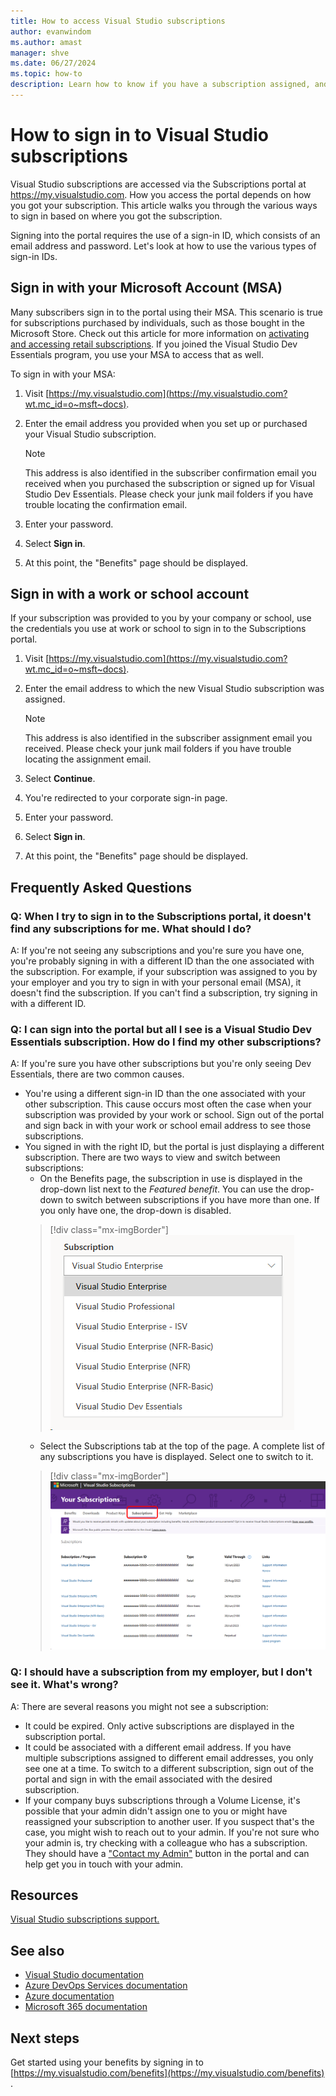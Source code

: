```yaml
---
title: How to access Visual Studio subscriptions
author: evanwindom
ms.author: amast
manager: shve
ms.date: 06/27/2024
ms.topic: how-to
description: Learn how to know if you have a subscription assigned, and how to access it. 
---
```


# How to sign in to Visual Studio subscriptions
Visual Studio subscriptions are accessed via the Subscriptions portal at https://my.visualstudio.com. How you access the portal depends on how you got your subscription. This article walks you through the various ways to sign in based on where you got the subscription. 

Signing into the portal requires the use of a sign-in ID, which consists of an email address and password. Let's look at how to use the various types of sign-in IDs.  

## Sign in with your Microsoft Account (MSA)
Many subscribers sign in to the portal using their MSA. This scenario is true for subscriptions purchased by individuals, such as those bought in the Microsoft Store. Check out this article for more information on [activating and accessing retail subscriptions](buy-activate-retail.md). If you joined the Visual Studio Dev Essentials program, you use your MSA to access that as well. 

To sign in with your MSA:
1. Visit [https://my.visualstudio.com](https://my.visualstudio.com?wt.mc_id=o~msft~docs).
2. Enter the email address you provided when you set up or purchased your Visual Studio subscription.

   > [!NOTE]
   > This address is also identified in the subscriber confirmation email you received when you purchased the subscription or signed up for Visual Studio Dev Essentials. Please check your junk mail folders if you have trouble locating the confirmation email.

3. Enter your password.
4. Select **Sign in**.
5. At this point, the "Benefits" page should be displayed.

## Sign in with a work or school account
If your subscription was provided to you by your company or school, use the credentials you use at work or school to sign in to the Subscriptions portal.  

1. Visit [https://my.visualstudio.com](https://my.visualstudio.com?wt.mc_id=o~msft~docs).
2. Enter the email address to which the new Visual Studio subscription was assigned.

   > [!NOTE]
   > This address is also identified in the subscriber assignment email you received. Please check your junk mail folders if you have trouble locating the assignment email.

3. Select **Continue**.
4. You're redirected to your corporate sign-in page.
5. Enter your password.
6. Select **Sign in**.
7. At this point, the "Benefits" page should be displayed.

## Frequently Asked Questions

### Q: When I try to sign in to the Subscriptions portal, it doesn't find any subscriptions for me. What should I do?
A: If you're not seeing any subscriptions and you're sure you have one, you're probably signing in with a different ID than the one associated with the subscription. For example, if your subscription was assigned to you by your employer and you try to sign in with your personal email (MSA), it doesn't find the subscription. If you can't find a subscription, try signing in with a different ID. 

### Q: I can sign into the portal but all I see is a Visual Studio Dev Essentials subscription. How do I find my other subscriptions?
A: If you're sure you have other subscriptions but you're only seeing Dev Essentials, there are two common causes. 
+ You're using a different sign-in ID than the one associated with your other subscription. This cause occurs most often the case when your subscription was provided by your work or school. Sign out of the portal and sign back in with your work or school email address to see those subscriptions. 
+ You signed in with the right ID, but the portal is just displaying a different subscription. There are two ways to view and switch between subscriptions:
    + On the Benefits page, the subscription in use is displayed in the drop-down list next to the *Featured benefit*. You can use the drop-down to switch between subscriptions if you have more than one. If you only have one, the drop-down is disabled. 
  > [!div class="mx-imgBorder"]
  > ![Screenshot of the subscriptions drop-down.](_img/manage-vs-subscriptions/drop-down.png "Use the subscriptions drop-down to choose between available subscriptions.")
    + Select the Subscriptions tab at the top of the page.  A complete list of any subscriptions you have is displayed.  Select one to switch to it.  
  > [!div class="mx-imgBorder"]
  > ![Screenshot of the subscriptions portal. The subscriptions tab is highlighted.](_img/manage-vs-subscriptions/change-subscription-resized.png "Select the subscriptions tab to see your subscriptions and switch between them.")

### Q: I should have a subscription from my employer, but I don't see it. What's wrong?
A:  There are several reasons you might not see a subscription:
+ It could be expired. Only active subscriptions are displayed in the subscription portal.
+ It could be associated with a different email address. If you have multiple subscriptions assigned to different email addresses, you only see one at a time. To switch to a different subscription, sign out of the portal and sign in with the email associated with the desired subscription. 
+ If your company buys subscriptions through a Volume License, it's possible that your admin didn't assign one to you or might have reassigned your subscription to another user. If you suspect that's the case, you might wish to reach out to your admin. If you're not sure who your admin is, try checking with a colleague who has a subscription. They should have a ["Contact my Admin"](contact-my-admin.md) button in the portal and can help get you in touch with your admin.  

## Resources
[Visual Studio subscriptions support.](https://aka.ms/vssubscriberhelp)

## See also
+ [Visual Studio documentation](/visualstudio/)
+ [Azure DevOps Services documentation](/azure/devops/)
+ [Azure documentation](/azure/)
+ [Microsoft 365 documentation](/microsoft-365/)

## Next steps
Get started using your benefits by signing in to [https://my.visualstudio.com/benefits](https://my.visualstudio.com/benefits) . 